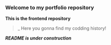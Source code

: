 ### Welcome to my portfolio repository

**This is the frontend repository**

>_ Here you gonna find my codding history!

_**README is under construction**_
